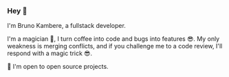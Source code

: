### Hey 👋

I'm Bruno Kambere, a fullstack developer.

I'm a magician 🤗, I turn coffee into code and bugs into features 😎. 
My only weakness is merging conflicts, and if you challenge me to a code review, I'll respond with a magic trick 😎.

🙌 I'm open to open source projects.
